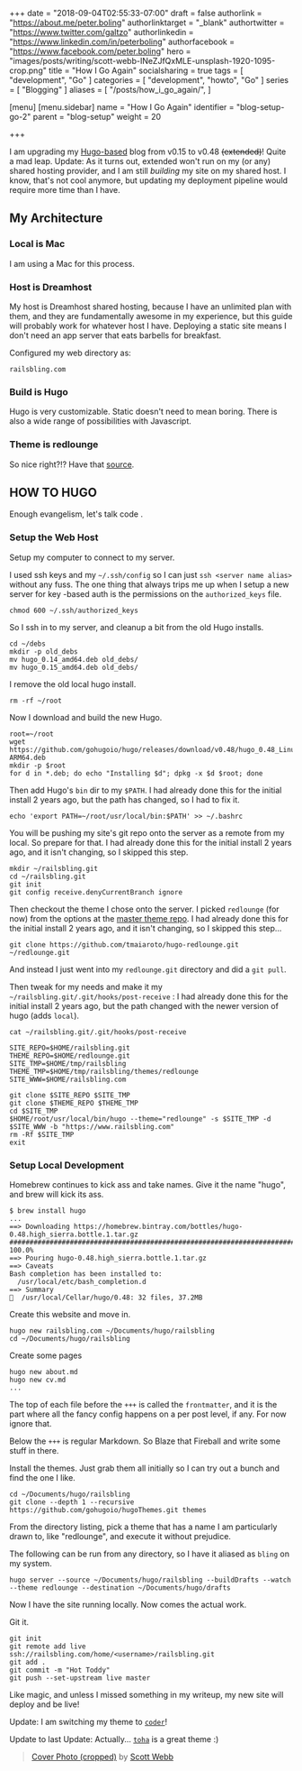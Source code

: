 +++
date = "2018-09-04T02:55:33-07:00"
draft = false
authorlink = "https://about.me/peter.boling"
authorlinktarget = "_blank"
authortwitter = "https://www.twitter.com/galtzo"
authorlinkedin = "https://www.linkedin.com/in/peterboling"
authorfacebook = "https://www.facebook.com/peter.boling"
hero = "images/posts/writing/scott-webb-INeZJfQxMLE-unsplash-1920-1095-crop.png"
title = "How I Go Again"
socialsharing = true
tags = [ "development", "Go" ]
categories = [ "development", "howto", "Go" ]
series = [ "Blogging" ]
aliases = [
"/posts/how_i_go_again/",
]

[menu]
[menu.sidebar]
name = "How I Go Again"
identifier = "blog-setup-go-2"
parent = "blog-setup"
weight = 20

+++

I am upgrading my [Hugo-based](https://gohugo.io/) blog from v0.15 to v0.48 ~~(extended)~~!  Quite a mad leap.  Update: As it turns out, extended won't run on my (or any) shared hosting provider, and I am still *building* my site on my shared host.  I know, that's not cool anymore, but updating my deployment pipeline would require more time than I have.

## My Architecture

### Local is Mac

I am using a Mac for this process.

### Host is Dreamhost

My host is Dreamhost shared hosting, because I have an unlimited plan with them, and they are fundamentally awesome in my experience, but this guide will probably work for whatever host I have.  Deploying a static site means I don't need an app server that eats barbells for breakfast.

Configured my web directory as:

```
railsbling.com
```

### Build is Hugo

Hugo is very customizable.  Static doesn't need to mean boring.  There is also a wide range of possibilities with Javascript.

### Theme is redlounge

So nice right?!?  Have that [source](https://github.com/tmaiaroto/hugo-redlounge).

## HOW TO HUGO

Enough evangelism, let's talk code <i class='fas fa-code'></i>.

### Setup the Web Host

Setup my computer to connect to my server.

I used ssh keys and my `~/.ssh/config` so I can just `ssh <server name alias>` without any fuss.  The one thing that always trips me up when I setup a new server for key -based auth is the permissions on the `authorized_keys` file.

```
chmod 600 ~/.ssh/authorized_keys
```

So I ssh in to my server, and cleanup a bit from the old Hugo installs.

```
cd ~/debs
mkdir -p old_debs
mv hugo_0.14_amd64.deb old_debs/
mv hugo_0.15_amd64.deb old_debs/
```

I remove the old local hugo install.

```
rm -rf ~/root
```

Now I download and build the new Hugo.

```
root=~/root
wget https://github.com/gohugoio/hugo/releases/download/v0.48/hugo_0.48_Linux-ARM64.deb
mkdir -p $root
for d in *.deb; do echo "Installing $d"; dpkg -x $d $root; done
```

Then add Hugo's `bin` dir to my `$PATH`.
I had already done this for the initial install 2 years ago, but the path has changed, so I had to fix it.

```
echo 'export PATH=~/root/usr/local/bin:$PATH' >> ~/.bashrc
```

You will be pushing my site's git repo onto the server as a remote from my local.  So prepare <i class='fas fa-git'></i> for that.
I had already done this for the initial install 2 years ago, and it isn't changing, so I skipped this step.

```
mkdir ~/railsbling.git
cd ~/railsbling.git
git init
git config receive.denyCurrentBranch ignore 
```

Then checkout the theme I chose onto the server.  I picked `redlounge` (for now) from the options at the [master theme repo](https://github.com/gohugoio/hugoThemes).
I had already done this for the initial install 2 years ago, and it isn't changing, so I skipped this step...

```
git clone https://github.com/tmaiaroto/hugo-redlounge.git ~/redlounge.git
```

And instead I just went into my `redlounge.git` directory and did a `git pull`.

Then tweak for my needs and make it my `~/railsbling.git/.git/hooks/post-receive` <i class='fas fa-paste'></i>:
I had already done this for the initial install 2 years ago, but the path changed with the newer version of hugo (adds `local`).

```
cat ~/railsbling.git/.git/hooks/post-receive

SITE_REPO=$HOME/railsbling.git
THEME_REPO=$HOME/redlounge.git
SITE_TMP=$HOME/tmp/railsbling
THEME_TMP=$HOME/tmp/railsbling/themes/redlounge
SITE_WWW=$HOME/railsbling.com

git clone $SITE_REPO $SITE_TMP
git clone $THEME_REPO $THEME_TMP
cd $SITE_TMP
$HOME/root/usr/local/bin/hugo --theme="redlounge" -s $SITE_TMP -d $SITE_WWW -b "https://www.railsbling.com"
rm -Rf $SITE_TMP
exit
```

### Setup Local Development

Homebrew continues to kick ass and take names.  Give it the name "hugo", and brew will kick its ass.

```
$ brew install hugo
...
==> Downloading https://homebrew.bintray.com/bottles/hugo-0.48.high_sierra.bottle.1.tar.gz
######################################################################## 100.0%
==> Pouring hugo-0.48.high_sierra.bottle.1.tar.gz
==> Caveats
Bash completion has been installed to:
  /usr/local/etc/bash_completion.d
==> Summary
🍺  /usr/local/Cellar/hugo/0.48: 32 files, 37.2MB
```

Create this website and move in.

```
hugo new railsbling.com ~/Documents/hugo/railsbling
cd ~/Documents/hugo/railsbling
```

Create some pages

```
hugo new about.md
hugo new cv.md
...
```

The top of each file before the `+++` is called the `frontmatter`, and it is the part where all the fancy config happens on a per post level, if any.  For now ignore that.

Below the `+++` is regular Markdown.  So Blaze that Fireball and write some stuff in there.

Install the themes.  Just grab them all initially so I can try out a bunch and find the one I like.

```
cd ~/Documents/hugo/railsbling
git clone --depth 1 --recursive https://github.com/gohugoio/hugoThemes.git themes
```

From the directory listing, pick a theme that has a name I am particularly drawn to, like "redlounge", and execute it without prejudice.

The following can be run from any directory, so I have it aliased as `bling` on my system.
```
hugo server --source ~/Documents/hugo/railsbling --buildDrafts --watch --theme redlounge --destination ~/Documents/hugo/drafts
```

Now I have the site running locally.  Now comes the actual work.

Git it.

```
git init
git remote add live ssh://railsbling.com/home/<username>/railsbling.git
git add .
git commit -m "Hot Toddy"
git push --set-upstream live master
```

Like magic, and unless I missed something in my writeup, my new site will deploy and be live!

Update: I am switching my theme to [`coder`](https://github.com/luizdepra/hugo-coder/)!

Update to last Update: Actually... [`toha`](https://github.com/hugo/hugo-toha/) is a great theme :)

> [Cover Photo (cropped)](https://unsplash.com/photos/INeZJfQxMLE) by [Scott Webb](https://unsplash.com/@scottwebb)
  